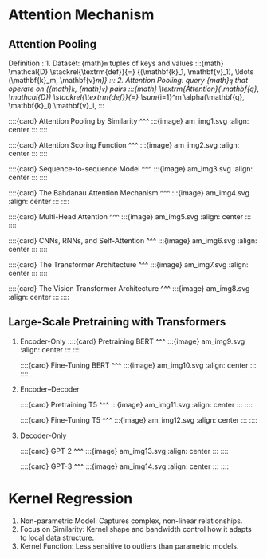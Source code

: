 # Attention Mechanism

## Attention Pooling

Definition
: 1. Dataset: {math}`m` tuples of keys and values
     :::{math}
     \mathcal{D} \stackrel{\textrm{def}}{=} \{(\mathbf{k}_1, \mathbf{v}_1),
	 \ldots (\mathbf{k}_m, \mathbf{v}_m)\}
     :::
  2. Attention Pooling: query {math}`q` that operate on ({math}`k`, {math}`v`)
     pairs
     :::{math}
	 \textrm{Attention}(\mathbf{q}, \mathcal{D}) \stackrel{\textrm{def}}{=}
	 \sum_{i=1}^m \alpha(\mathbf{q}, \mathbf{k}_i) \mathbf{v}_i,
	 :::

::::{card}
Attention Pooling by Similarity
^^^
:::{image} am_img1.svg
:align: center
:::
::::

::::{card}
Attention Scoring Function
^^^
:::{image} am_img2.svg
:align: center
:::
::::

::::{card}
Sequence-to-sequence Model
^^^
:::{image} am_img3.svg
:align: center
:::
::::

::::{card}
The Bahdanau Attention Mechanism
^^^
:::{image} am_img4.svg
:align: center
:::
::::

::::{card}
Multi-Head Attention
^^^
:::{image} am_img5.svg
:align: center
:::
::::

::::{card}
CNNs, RNNs, and Self-Attention
^^^
:::{image} am_img6.svg
:align: center
:::
::::

::::{card}
The Transformer Architecture
^^^
:::{image} am_img7.svg
:align: center
:::
::::

::::{card}
The Vision Transformer Architecture
^^^
:::{image} am_img8.svg
:align: center
:::
::::

## Large-Scale Pretraining with Transformers

1. Encoder-Only
   ::::{card}
   Pretraining BERT
   ^^^
   :::{image} am_img9.svg
   :align: center
   :::
   ::::

   ::::{card}
   Fine-Tuning BERT
   ^^^
   :::{image} am_img10.svg
   :align: center
   :::
   ::::

2. Encoder–Decoder

   ::::{card}
   Pretraining T5
   ^^^
   :::{image} am_img11.svg
   :align: center
   :::
   ::::

   ::::{card}
   Fine-Tuning T5
   ^^^
   :::{image} am_img12.svg
   :align: center
   :::
   ::::

3. Decoder-Only

   ::::{card}
   GPT-2
   ^^^
   :::{image} am_img13.svg
   :align: center
   :::
   ::::

   ::::{card}
   GPT-3
   ^^^
   :::{image} am_img14.svg
   :align: center
   :::
   ::::

# Kernel Regression

1. Non-parametric Model: Captures complex, non-linear relationships.
2. Focus on Similarity: Kernel shape and bandwidth control how it adapts
   to local data structure.
3. Kernel Function: Less sensitive to outliers than parametric models.
